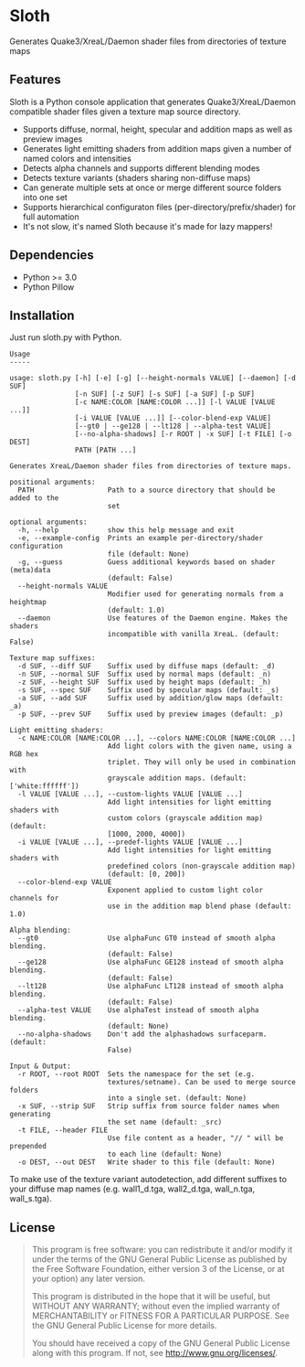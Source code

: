 Sloth
=====

Generates Quake3/XreaL/Daemon shader files from directories of texture maps

Features
--------

Sloth is a Python console application that generates Quake3/XreaL/Daemon compatible shader files given a texture map source directory.

* Supports diffuse, normal, height, specular and addition maps as well as preview images
* Generates light emitting shaders from addition maps given a number of named colors and intensities
* Detects alpha channels and supports different blending modes
* Detects texture variants (shaders sharing non-diffuse maps)
* Can generate multiple sets at once or merge different source folders into one set
* Supports hierarchical configuraton files (per-directory/prefix/shader) for full automation
* It's not slow, it's named Sloth because it's made for lazy mappers!

Dependencies
------------

* Python >= 3.0
* Python Pillow

Installation
------------

Just run sloth.py with Python.

	Usage
	-----
	
	usage: sloth.py [-h] [-e] [-g] [--height-normals VALUE] [--daemon] [-d SUF]
	                [-n SUF] [-z SUF] [-s SUF] [-a SUF] [-p SUF]
	                [-c NAME:COLOR [NAME:COLOR ...]] [-l VALUE [VALUE ...]]
	                [-i VALUE [VALUE ...]] [--color-blend-exp VALUE]
	                [--gt0 | --ge128 | --lt128 | --alpha-test VALUE]
	                [--no-alpha-shadows] [-r ROOT | -x SUF] [-t FILE] [-o DEST]
	                PATH [PATH ...]
	
	Generates XreaL/Daemon shader files from directories of texture maps.
	
	positional arguments:
	  PATH                  Path to a source directory that should be added to the
	                        set
	
	optional arguments:
	  -h, --help            show this help message and exit
	  -e, --example-config  Prints an example per-directory/shader configuration
	                        file (default: None)
	  -g, --guess           Guess additional keywords based on shader (meta)data
	                        (default: False)
	  --height-normals VALUE
	                        Modifier used for generating normals from a heightmap
	                        (default: 1.0)
	  --daemon              Use features of the Daemon engine. Makes the shaders
	                        incompatible with vanilla XreaL. (default: False)
	
	Texture map suffixes:
	  -d SUF, --diff SUF    Suffix used by diffuse maps (default: _d)
	  -n SUF, --normal SUF  Suffix used by normal maps (default: _n)
	  -z SUF, --height SUF  Suffix used by height maps (default: _h)
	  -s SUF, --spec SUF    Suffix used by specular maps (default: _s)
	  -a SUF, --add SUF     Suffix used by addition/glow maps (default: _a)
	  -p SUF, --prev SUF    Suffix used by preview images (default: _p)
	
	Light emitting shaders:
	  -c NAME:COLOR [NAME:COLOR ...], --colors NAME:COLOR [NAME:COLOR ...]
	                        Add light colors with the given name, using a RGB hex
	                        triplet. They will only be used in combination with
	                        grayscale addition maps. (default: ['white:ffffff'])
	  -l VALUE [VALUE ...], --custom-lights VALUE [VALUE ...]
	                        Add light intensities for light emitting shaders with
	                        custom colors (grayscale addition map) (default:
	                        [1000, 2000, 4000])
	  -i VALUE [VALUE ...], --predef-lights VALUE [VALUE ...]
	                        Add light intensities for light emitting shaders with
	                        predefined colors (non-grayscale addition map)
	                        (default: [0, 200])
	  --color-blend-exp VALUE
	                        Exponent applied to custom light color channels for
	                        use in the addition map blend phase (default: 1.0)
	
	Alpha blending:
	  --gt0                 Use alphaFunc GT0 instead of smooth alpha blending.
	                        (default: False)
	  --ge128               Use alphaFunc GE128 instead of smooth alpha blending.
	                        (default: False)
	  --lt128               Use alphaFunc LT128 instead of smooth alpha blending.
	                        (default: False)
	  --alpha-test VALUE    Use alphaTest instead of smooth alpha blending.
	                        (default: None)
	  --no-alpha-shadows    Don't add the alphashadows surfaceparm. (default:
	                        False)
	
	Input & Output:
	  -r ROOT, --root ROOT  Sets the namespace for the set (e.g.
	                        textures/setname). Can be used to merge source folders
	                        into a single set. (default: None)
	  -x SUF, --strip SUF   Strip suffix from source folder names when generating
	                        the set name (default: _src)
	  -t FILE, --header FILE
	                        Use file content as a header, "// " will be prepended
	                        to each line (default: None)
	  -o DEST, --out DEST   Write shader to this file (default: None)

To make use of the texture variant autodetection, add different suffixes to
your diffuse map names (e.g. wall1\_d.tga, wall2\_d.tga, wall\_n.tga, wall\_s.tga).

License
-------

> This program is free software: you can redistribute it and/or modify
> it under the terms of the GNU General Public License as published by
> the Free Software Foundation, either version 3 of the License, or
> at your option) any later version.
>
> This program is distributed in the hope that it will be useful,
> but WITHOUT ANY WARRANTY; without even the implied warranty of
> MERCHANTABILITY or FITNESS FOR A PARTICULAR PURPOSE.  See the
> GNU General Public License for more details.
>
> You should have received a copy of the GNU General Public License
> along with this program.  If not, see <http://www.gnu.org/licenses/>.
